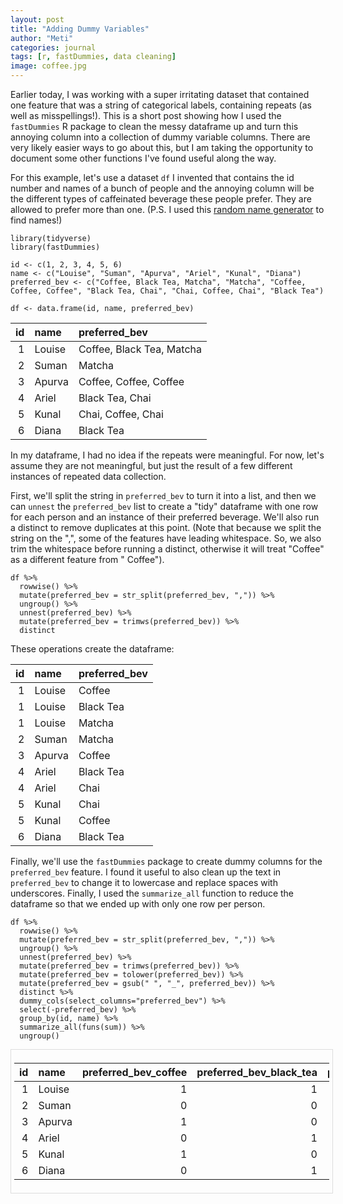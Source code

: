 ```yaml
---
layout: post
title: "Adding Dummy Variables"
author: "Meti"
categories: journal
tags: [r, fastDummies, data cleaning]
image: coffee.jpg
---
```


Earlier today, I was working with a super irritating dataset that contained one feature that was a string of categorical labels, containing repeats (as well as misspellings!). This is a short post showing how I used the `fastDummies` R package to clean the messy dataframe up and turn this annoying column into a collection of dummy variable columns. There are very likely easier ways to go about this, but I am taking the opportunity to document some other functions I've found useful along the way.

For this example, let's use a dataset `df` I invented that contains the id number and names of a bunch of people and the annoying column will be the different types of caffeinated beverage these people prefer. They are allowed to prefer more than one. (P.S. I used this [random name generator](https://www.behindthename.com/random/) to find names!)

```
library(tidyverse)
library(fastDummies)

id <- c(1, 2, 3, 4, 5, 6)
name <- c("Louise", "Suman", "Apurva", "Ariel", "Kunal", "Diana")
preferred_bev <- c("Coffee, Black Tea, Matcha", "Matcha", "Coffee, Coffee, Coffee", "Black Tea, Chai", "Chai, Coffee, Chai", "Black Tea")

df <- data.frame(id, name, preferred_bev) 
```

<table class="table" style="margin-left: auto; margin-right: auto;">
 <thead>
  <tr>
   <th style="text-align:right;"> id </th>
   <th style="text-align:left;"> name </th>
   <th style="text-align:left;"> preferred_bev </th>
  </tr>
 </thead>
<tbody>
  <tr>
   <td style="text-align:right;"> 1 </td>
   <td style="text-align:left;"> Louise </td>
   <td style="text-align:left;"> Coffee, Black Tea, Matcha </td>
  </tr>
  <tr>
   <td style="text-align:right;"> 2 </td>
   <td style="text-align:left;"> Suman </td>
   <td style="text-align:left;"> Matcha </td>
  </tr>
  <tr>
   <td style="text-align:right;"> 3 </td>
   <td style="text-align:left;"> Apurva </td>
   <td style="text-align:left;"> Coffee, Coffee, Coffee </td>
  </tr>
  <tr>
   <td style="text-align:right;"> 4 </td>
   <td style="text-align:left;"> Ariel </td>
   <td style="text-align:left;"> Black Tea, Chai </td>
  </tr>
  <tr>
   <td style="text-align:right;"> 5 </td>
   <td style="text-align:left;"> Kunal </td>
   <td style="text-align:left;"> Chai, Coffee, Chai </td>
  </tr>
  <tr>
   <td style="text-align:right;"> 6 </td>
   <td style="text-align:left;"> Diana </td>
   <td style="text-align:left;"> Black Tea </td>
  </tr>
</tbody>
</table>

In my dataframe, I had no idea if the repeats were meaningful. For now, let's assume they are not meaningful, but just the result of a few different instances of repeated data collection. 

First, we'll split the string in `preferred_bev` to turn it into a list, and then we can `unnest` the `preferred_bev` list to create a "tidy" dataframe with one row for each person and an instance of their preferred beverage. We'll also run a distinct to remove duplicates at this point. (Note that because we split the string on the ",", some of the features have leading whitespace. So, we also trim the whitespace before running a distinct, otherwise it will treat "Coffee" as a different feature from " Coffee").

```
df %>%
  rowwise() %>%
  mutate(preferred_bev = str_split(preferred_bev, ",")) %>%
  ungroup() %>%
  unnest(preferred_bev) %>%
  mutate(preferred_bev = trimws(preferred_bev)) %>%
  distinct
```

These operations create the dataframe:

<table class="table" style="margin-left: auto; margin-right: auto;">
 <thead>
  <tr>
   <th style="text-align:right;"> id </th>
   <th style="text-align:left;"> name </th>
   <th style="text-align:left;"> preferred_bev </th>
  </tr>
 </thead>
<tbody>
  <tr>
   <td style="text-align:right;"> 1 </td>
   <td style="text-align:left;"> Louise </td>
   <td style="text-align:left;"> Coffee </td>
  </tr>
  <tr>
   <td style="text-align:right;"> 1 </td>
   <td style="text-align:left;"> Louise </td>
   <td style="text-align:left;"> Black Tea </td>
  </tr>
  <tr>
   <td style="text-align:right;"> 1 </td>
   <td style="text-align:left;"> Louise </td>
   <td style="text-align:left;"> Matcha </td>
  </tr>
  <tr>
   <td style="text-align:right;"> 2 </td>
   <td style="text-align:left;"> Suman </td>
   <td style="text-align:left;"> Matcha </td>
  </tr>
  <tr>
   <td style="text-align:right;"> 3 </td>
   <td style="text-align:left;"> Apurva </td>
   <td style="text-align:left;"> Coffee </td>
  </tr>
  <tr>
   <td style="text-align:right;"> 4 </td>
   <td style="text-align:left;"> Ariel </td>
   <td style="text-align:left;"> Black Tea </td>
  </tr>
  <tr>
   <td style="text-align:right;"> 4 </td>
   <td style="text-align:left;"> Ariel </td>
   <td style="text-align:left;"> Chai </td>
  </tr>
  <tr>
   <td style="text-align:right;"> 5 </td>
   <td style="text-align:left;"> Kunal </td>
   <td style="text-align:left;"> Chai </td>
  </tr>
  <tr>
   <td style="text-align:right;"> 5 </td>
   <td style="text-align:left;"> Kunal </td>
   <td style="text-align:left;"> Coffee </td>
  </tr>
  <tr>
   <td style="text-align:right;"> 6 </td>
   <td style="text-align:left;"> Diana </td>
   <td style="text-align:left;"> Black Tea </td>
  </tr>
</tbody>
</table>

Finally, we'll use the `fastDummies` package to create dummy columns for the `preferred_bev` feature. I found it useful to also clean up the text in `preferred_bev` to change it to lowercase and replace spaces with underscores. Finally, I used the `summarize_all` function to reduce the dataframe so that we ended up with only one row per person.

```
df %>%
  rowwise() %>%
  mutate(preferred_bev = str_split(preferred_bev, ",")) %>%
  ungroup() %>%
  unnest(preferred_bev) %>%
  mutate(preferred_bev = trimws(preferred_bev)) %>%
  mutate(preferred_bev = tolower(preferred_bev)) %>%
  mutate(preferred_bev = gsub(" ", "_", preferred_bev)) %>%
  distinct %>%
  dummy_cols(select_columns="preferred_bev") %>%
  select(-preferred_bev) %>%
  group_by(id, name) %>%
  summarize_all(funs(sum)) %>%
  ungroup()
```

<div style="border: 1px solid #ddd; padding: 5px; overflow-y: scroll; overflow-x: scroll; width:100%; "><table class="table" style="margin-left: auto; margin-right: auto;">
 <thead>
  <tr>
   <th style="text-align:right;"> id </th>
   <th style="text-align:left;"> name </th>
   <th style="text-align:right;"> preferred_bev_coffee </th>
   <th style="text-align:right;"> preferred_bev_black_tea </th>
   <th style="text-align:right;"> preferred_bev_matcha </th>
   <th style="text-align:right;"> preferred_bev_chai </th>
  </tr>
 </thead>
<tbody>
  <tr>
   <td style="text-align:right;"> 1 </td>
   <td style="text-align:left;"> Louise </td>
   <td style="text-align:right;"> 1 </td>
   <td style="text-align:right;"> 1 </td>
   <td style="text-align:right;"> 1 </td>
   <td style="text-align:right;"> 0 </td>
  </tr>
  <tr>
   <td style="text-align:right;"> 2 </td>
   <td style="text-align:left;"> Suman </td>
   <td style="text-align:right;"> 0 </td>
   <td style="text-align:right;"> 0 </td>
   <td style="text-align:right;"> 1 </td>
   <td style="text-align:right;"> 0 </td>
  </tr>
  <tr>
   <td style="text-align:right;"> 3 </td>
   <td style="text-align:left;"> Apurva </td>
   <td style="text-align:right;"> 1 </td>
   <td style="text-align:right;"> 0 </td>
   <td style="text-align:right;"> 0 </td>
   <td style="text-align:right;"> 0 </td>
  </tr>
  <tr>
   <td style="text-align:right;"> 4 </td>
   <td style="text-align:left;"> Ariel </td>
   <td style="text-align:right;"> 0 </td>
   <td style="text-align:right;"> 1 </td>
   <td style="text-align:right;"> 0 </td>
   <td style="text-align:right;"> 1 </td>
  </tr>
  <tr>
   <td style="text-align:right;"> 5 </td>
   <td style="text-align:left;"> Kunal </td>
   <td style="text-align:right;"> 1 </td>
   <td style="text-align:right;"> 0 </td>
   <td style="text-align:right;"> 0 </td>
   <td style="text-align:right;"> 1 </td>
  </tr>
  <tr>
   <td style="text-align:right;"> 6 </td>
   <td style="text-align:left;"> Diana </td>
   <td style="text-align:right;"> 0 </td>
   <td style="text-align:right;"> 1 </td>
   <td style="text-align:right;"> 0 </td>
   <td style="text-align:right;"> 0 </td>
  </tr>
</tbody>
</table></div>








